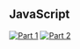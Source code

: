 ## JavaScript
[![Part 1](https://img.shields.io/badge/Part%201-0.732ms-informational)](https://adventofcode.com/2021/)
[![Part 2](https://img.shields.io/badge/Part%202-1223.622ms-informational)](https://adventofcode.com/2021/)